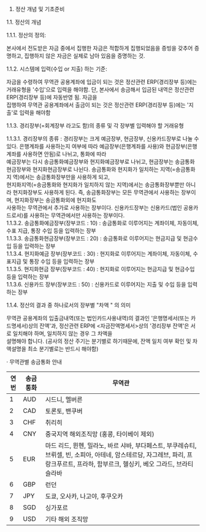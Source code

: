 1. 정산 개념 및 기초준비

1.1. 정산의 개념

  

1.1.1. 정산의 정의:

  

본사에서 전도받은 자금 중에서 집행한 자금은 적합하게 집행되었음을 증빙을 갖추어 증명하고, 집행하지 않은 자금은 실제로 남아 있음을 증명하는 것.

1.1.2. 시스템에 입력(수입 or 지출) 하는 기준:

  

자금을 수령하여 무역관 공용계좌에 입금이 되는 것은 정산관련 ERP(경리장부 등)에는 거래유형을 '수입'으로 입력을 해야함. 단, 본사에서 송금해서 입금된 내역은 정산관련 ERP(경리장부 등)에 자동반영 됨. 자금을  
집행하여 무역관 공용계좌에서 출금이 되는 것은 정산관련 ERP(경리장부 등)에는 '지출'로 입력을 해야함

  

1.1.3. 경리장부(=회계장부 라고도 함)의 종류 및 각 장부별 입력해야 할 거래유형

  

1.1.3.1. 경리장부의 종류 : 경리장부는 크게 예금장부, 현금장부, 신용카드장부로 나눌 수 있다. 은행계좌를 사용하는지 여부에 따라 예금장부(은행계좌를 사용)와 현금장부(은행계좌를 사용하면 안됨)로 나뉘고, 통화에 따라  
예금장부는 다시 송금통화예금장부와 현지화예금장부로 나뉘고, 현금장부는 송금통화현금장부와 현지화현금장부로 나뉜다. 송금통화와 현지화가 일치하는 지역(=송금통화지 역)에서는 송금통화장부만을 사용하게 되고,  
현지화지역(=송금통화와 현지화가 일치하지 않는 지역)에서는 송금통화장부뿐만 아니라 현지화장부도 사용하게 된다. 즉, 송금통화장부는 모든 무역관에서 사용하는 장부이며, 현지화장부는 송금통화외에 현지화도  
사용하는 무역관에서 추가로 사용하는 장부이다. 신용카드장부는 신용카드(법인 공용카드로서)를 사용하는 무역관에서만 사용하는 장부이다.  
1.1.3.2. 송금통화예금장부(장부코드 : 10) : 송금통화로 이루어지는 계좌이체, 자동이체, 수표 지급, 통장 수입 등을 입력하는 장부  
1.1.3.3. 송금통화현금장부(장부코드 : 20) : 송금통화로 이루어지는 현금지급 및 현금수입 등을 입력하는 장부  
1.1.3.4. 현지화예금 장부(장부코드 : 30) : 현지화로 이루어지는 계좌이체, 자동이체, 수표지급 및 통장 수입 등을 입력하는 장부  
1.1.3.5. 현지화현금 장부(장부코드 : 40) : 현지화로 이루어지는 현금지급 및 현금수입 등을 입력하는 장부  
1.1.3.6. 신용카드 장부(장부코드 : 50) : 신용카드로 이루어지는 지출 및 수입 등을 입력하는 장부

1.1.4. 정산의 결과 중 하나로서의 장부별 "차액 " 의 의미

  

무역관 공용계좌의 입출금내역(또는 법인카드사용내역)의 결과인 '은행명세서(또는 카드명세서)상의 잔액'과, 정산관련 ERP에 <자금잔액명세서>상의 '경리장부 잔액'은 서로 일치해야 하며, 일치하지 않는 경우 그 차액을  
설명해야 합니다. (공사의 정산 주기는 분기별로 하기때문에, 잔액 일치 여부 확인 및 차액설명을 최소 분기별로는 반드시 해야함)

· 무역관별 송금통화 안내

  

| 연번 | 송금통화 | 무역관 |
| --- | --- | --- |
| 1 | AUD | 시드니, 멜버른 |
| 2 | CAD | 토론토, 밴쿠버 |
| 3 | CHF | 취리히 |
| 4 | CNY | 중국지역 해외조직망 (홍콩, 타이베이 제외) |
| 5 | EUR | 마드 리드, 뮌헨, 밀라노, 바르 샤바, 부다페스트, 부쿠레슈티, 브뤼셀, 빈, 소피아, 아테네, 암스테르담, 자그레브, 파리, 프랑크푸르트, 프라하, 함부르크, 헬싱키, 베오 그라드, 브라티슬라바 |
| 6 | GBP | 런던 |
| 7 | JPY | 도쿄, 오사카, 나고야, 후쿠오카 |
| 8 | SGD | 싱가포르 |
| 9 | USD | 기타 해외 조직망 |